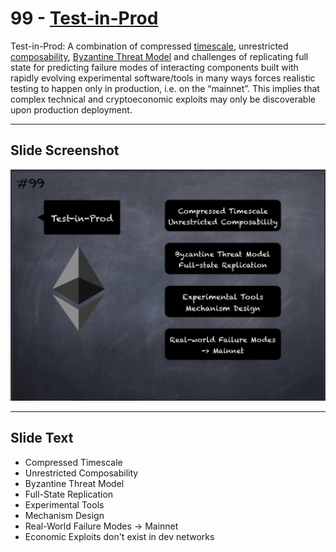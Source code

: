 # 99 - [Test-in-Prod](Test-in-Prod.md)

Test-in-Prod: A combination of compressed [timescale](Timescale.md), unrestricted [composability](Composability.md), [Byzantine Threat Model](Byzantine%20Threat%20Model.md) and challenges of replicating full state for predicting failure modes of interacting components built with rapidly evolving experimental software/tools in many ways forces realistic testing to happen only in production, i.e. on the “mainnet”. This implies that complex technical and cryptoeconomic exploits may only be discoverable upon production deployment.

___
## Slide Screenshot
![099.jpg](../../images/1.%20Ethereum%20101/099.jpg)
___
## Slide Text
- Compressed Timescale
- Unrestricted Composability
- Byzantine Threat Model
- Full-State Replication
- Experimental Tools
- Mechanism Design
- Real-World Failure Modes -> Mainnet
- Economic Exploits don't exist in dev networks
 

